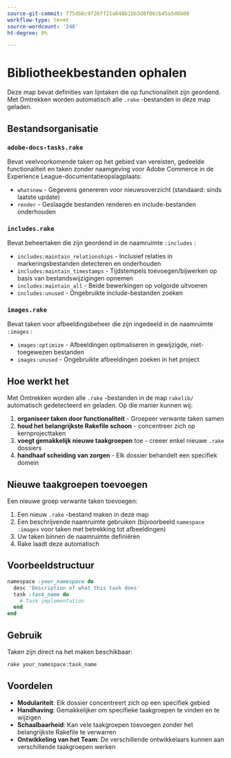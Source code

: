 ```yaml
---
source-git-commit: f75dbbc9726ff21a648b1bb3d8f06cb45a5d6b08
workflow-type: tm+mt
source-wordcount: '248'
ht-degree: 0%

---
```

# Bibliotheekbestanden ophalen

Deze map bevat definities van lijntaken die op functionaliteit zijn geordend. Met Omtrekken worden automatisch alle `.rake` -bestanden in deze map geladen.

## Bestandsorganisatie

### `adobe-docs-tasks.rake`

Bevat veelvoorkomende taken op het gebied van vereisten, gedeelde functionaliteit en taken zonder naamgeving voor Adobe Commerce in de Experience League-documentatieopslagplaats:

- `whatsnew` - Gegevens genereren voor nieuwsoverzicht (standaard: sinds laatste update)
- `render` - Geslaagde bestanden renderen en include-bestanden onderhouden

### `includes.rake`

Bevat beheertaken die zijn geordend in de naamruimte `:includes` :

- `includes:maintain_relationships` - Inclusief relaties in markeringsbestanden detecteren en onderhouden
- `includes:maintain_timestamps` - Tijdstempels toevoegen/bijwerken op basis van bestandswijzigingen opnemen
- `includes:maintain_all` - Beide bewerkingen op volgorde uitvoeren
- `includes:unused` - Ongebruikte include-bestanden zoeken

### `images.rake`

Bevat taken voor afbeeldingsbeheer die zijn ingedeeld in de naamruimte `:images` :

- `images:optimize` - Afbeeldingen optimaliseren in gewijzigde, niet-toegewezen bestanden
- `images:unused` - Ongebruikte afbeeldingen zoeken in het project

## Hoe werkt het

Met Omtrekken worden alle `.rake` -bestanden in de map `rakelib/` automatisch gedetecteerd en geladen. Op die manier kunnen wij:

1. **organiseer taken door functionaliteit** - Groepeer verwante taken samen
2. **houd het belangrijkste Rakefile schoon** - concentreer zich op kernprojecttaken
3. **voegt gemakkelijk nieuwe taakgroepen** toe - creeer enkel nieuwe `.rake` dossiers
4. **handhaaf scheiding van zorgen** - Elk dossier behandelt een specifiek domein

## Nieuwe taakgroepen toevoegen

Een nieuwe groep verwante taken toevoegen:

1. Een nieuw `.rake` -bestand maken in deze map
2. Een beschrijvende naamruimte gebruiken (bijvoorbeeld `namespace :images` voor taken met betrekking tot afbeeldingen)
3. Uw taken binnen de naamruimte definiëren
4. Rake laadt deze automatisch

## Voorbeeldstructuur

```ruby
namespace :your_namespace do
  desc 'Description of what this task does'
  task :task_name do
    # Task implementation
  end
end
```

## Gebruik

Taken zijn direct na het maken beschikbaar:

```bash
rake your_namespace:task_name
```

## Voordelen

- **Modulariteit**: Elk dossier concentreert zich op een specifiek gebied
- **Handhaving**: Gemakkelijker om specifieke taakgroepen te vinden en te wijzigen
- **Schaalbaarheid**: Kan vele taakgroepen toevoegen zonder het belangrijkste Rakefile te verwarren
- **Ontwikkeling van het Team**: De verschillende ontwikkelaars kunnen aan verschillende taakgroepen werken
